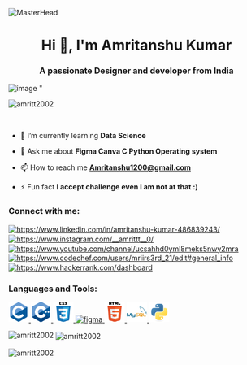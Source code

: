 ![MasterHead](https://engineering.giphy.com/wp-content/uploads/2017/06/api.gif)
<h1 align="center">Hi 👋, I'm Amritanshu Kumar</h1>
<h3 align="center">A passionate Designer and developer from India</h3>

 ![image](https://github.com/Amritt2002/Amritt2002/assets/112689768/9c42cac0-d00b-4691-978c-15b6b8009391)
"

<p align="left"> <img src="https://komarev.com/ghpvc/?username=amritt2002&label=Profile%20views&color=0e75b6&style=flat" alt="amritt2002" /> </p>

<p align="left"> <a href="https://twitter.com/" target="blank"><img src="https://img.shields.io/twitter/follow/?logo=twitter&style=for-the-badge" alt="" /></a> </p>

- 🌱 I’m currently learning **Data Science**

- 💬 Ask me about **Figma Canva C Python Operating system**

- 📫 How to reach me **Amritanshu1200@gmail.com**

- ⚡ Fun fact **I accept challenge even I am not at that :)**

<h3 align="left">Connect with me:</h3>
<p align="left">
<a href="https://linkedin.com/in/https://www.linkedin.com/in/amritanshu-kumar-486839243/" target="blank"><img align="center" src="https://raw.githubusercontent.com/rahuldkjain/github-profile-readme-generator/master/src/images/icons/Social/linked-in-alt.svg" alt="https://www.linkedin.com/in/amritanshu-kumar-486839243/" height="30" width="40" /></a>
<a href="https://instagram.com/https://www.instagram.com/__amrittt__0/" target="blank"><img align="center" src="https://raw.githubusercontent.com/rahuldkjain/github-profile-readme-generator/master/src/images/icons/Social/instagram.svg" alt="https://www.instagram.com/__amrittt__0/" height="30" width="40" /></a>
<a href="https://www.youtube.com/c/https://www.youtube.com/channel/ucsahhd0yml8meks5nwy2mra" target="blank"><img align="center" src="https://raw.githubusercontent.com/rahuldkjain/github-profile-readme-generator/master/src/images/icons/Social/youtube.svg" alt="https://www.youtube.com/channel/ucsahhd0yml8meks5nwy2mra" height="30" width="40" /></a>
<a href="https://www.codechef.com/users/https://www.codechef.com/users/mriirs3rd_21/edit#general_info" target="blank"><img align="center" src="https://cdn.jsdelivr.net/npm/simple-icons@3.1.0/icons/codechef.svg" alt="https://www.codechef.com/users/mriirs3rd_21/edit#general_info" height="30" width="40" /></a>
<a href="https://www.hackerrank.com/https://www.hackerrank.com/dashboard" target="blank"><img align="center" src="https://raw.githubusercontent.com/rahuldkjain/github-profile-readme-generator/master/src/images/icons/Social/hackerrank.svg" alt="https://www.hackerrank.com/dashboard" height="30" width="40" /></a>
</p>

<h3 align="left">Languages and Tools:</h3>
<p align="left"> <a href="https://www.cprogramming.com/" target="_blank" rel="noreferrer"> <img src="https://raw.githubusercontent.com/devicons/devicon/master/icons/c/c-original.svg" alt="c" width="40" height="40"/> </a> <a href="https://www.w3schools.com/cpp/" target="_blank" rel="noreferrer"> <img src="https://raw.githubusercontent.com/devicons/devicon/master/icons/cplusplus/cplusplus-original.svg" alt="cplusplus" width="40" height="40"/> </a> <a href="https://www.w3schools.com/css/" target="_blank" rel="noreferrer"> <img src="https://raw.githubusercontent.com/devicons/devicon/master/icons/css3/css3-original-wordmark.svg" alt="css3" width="40" height="40"/> </a> <a href="https://www.figma.com/" target="_blank" rel="noreferrer"> <img src="https://www.vectorlogo.zone/logos/figma/figma-icon.svg" alt="figma" width="40" height="40"/> </a> <a href="https://www.w3.org/html/" target="_blank" rel="noreferrer"> <img src="https://raw.githubusercontent.com/devicons/devicon/master/icons/html5/html5-original-wordmark.svg" alt="html5" width="40" height="40"/> </a> <a href="https://www.mysql.com/" target="_blank" rel="noreferrer"> <img src="https://raw.githubusercontent.com/devicons/devicon/master/icons/mysql/mysql-original-wordmark.svg" alt="mysql" width="40" height="40"/> </a> <a href="https://www.python.org" target="_blank" rel="noreferrer"> <img src="https://raw.githubusercontent.com/devicons/devicon/master/icons/python/python-original.svg" alt="python" width="40" height="40"/> </a> </p>

<p><img align="left" src="https://github-readme-stats.vercel.app/api/top-langs?username=amritt2002&show_icons=true&locale=en&layout=compact" alt="amritt2002" /></p>

<p>&nbsp;<img align="center" src="https://github-readme-stats.vercel.app/api?username=amritt2002&show_icons=true&locale=en" alt="amritt2002" /></p>

<p><img align="center" src="https://github-readme-streak-stats.herokuapp.com/?user=amritt2002&" alt="amritt2002" /></p>
